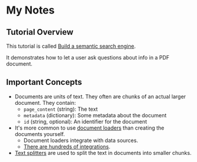 # My Notes

## Tutorial Overview

This tutorial is called [Build a semantic search engine](https://python.langchain.com/docs/tutorials/retrievers/).

It demonstrates how to let a user ask questions about info in a PDF document.

## Important Concepts

* Documents are units of text. They often are chunks of an actual larger document. They contain:
   * `page_content` (string): The text
   * `metadata` (dictionary): Some metadata about the document
   * `id` (string, optional): An identifier for the document
* It's more common to use [document loaders](https://python.langchain.com/docs/concepts/document_loaders/) than creating the documents yourself.
   * Document loaders integrate with data sources.
   * [There are hundreds of integrations](https://python.langchain.com/docs/integrations/document_loaders/).
* [Text splitters](https://python.langchain.com/docs/concepts/text_splitters/) are used to split the text in documents into smaller chunks.
